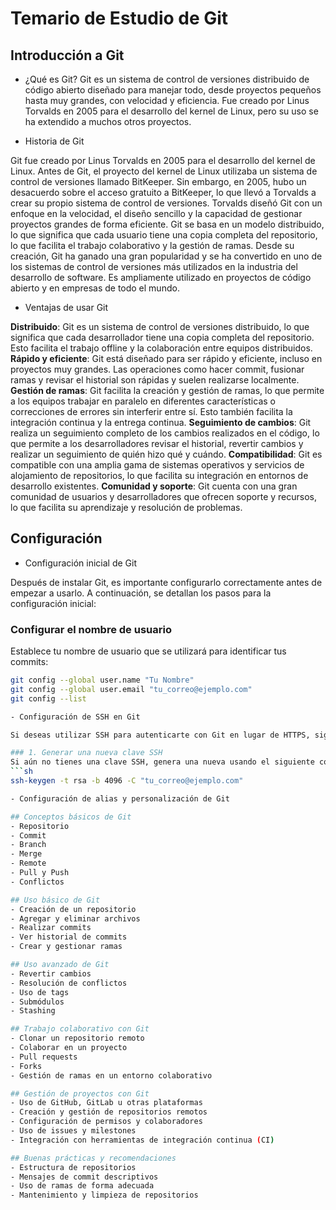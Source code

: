 # Temario de Estudio de Git

## Introducción a Git
- ¿Qué es Git?
Git es un sistema de control de versiones distribuido de código abierto diseñado para manejar todo, desde proyectos pequeños hasta muy grandes, con velocidad y eficiencia. Fue creado por Linus Torvalds en 2005 para el desarrollo del kernel de Linux, pero su uso se ha extendido a muchos otros proyectos.


- Historia de Git

Git fue creado por Linus Torvalds en 2005 para el desarrollo del kernel de Linux. Antes de Git, el proyecto del kernel de Linux utilizaba un sistema de control de versiones llamado BitKeeper. Sin embargo, en 2005, hubo un desacuerdo sobre el acceso gratuito a BitKeeper, lo que llevó a Torvalds a crear su propio sistema de control de versiones.
Torvalds diseñó Git con un enfoque en la velocidad, el diseño sencillo y la capacidad de gestionar proyectos grandes de forma eficiente. Git se basa en un modelo distribuido, lo que significa que cada usuario tiene una copia completa del repositorio, lo que facilita el trabajo colaborativo y la gestión de ramas.
Desde su creación, Git ha ganado una gran popularidad y se ha convertido en uno de los sistemas de control de versiones más utilizados en la industria del desarrollo de software. Es ampliamente utilizado en proyectos de código abierto y en empresas de todo el mundo.

- Ventajas de usar Git

**Distribuido**: Git es un sistema de control de versiones distribuido, lo que significa que cada desarrollador tiene una copia completa del repositorio. Esto facilita el trabajo offline y la colaboración entre equipos distribuidos.
**Rápido y eficiente**: Git está diseñado para ser rápido y eficiente, incluso en proyectos muy grandes. Las operaciones como hacer commit, fusionar ramas y revisar el historial son rápidas y suelen realizarse localmente.
**Gestión de ramas**: Git facilita la creación y gestión de ramas, lo que permite a los equipos trabajar en paralelo en diferentes características o correcciones de errores sin interferir entre sí. Esto también facilita la integración continua y la entrega continua.
**Seguimiento de cambios**: Git realiza un seguimiento completo de los cambios realizados en el código, lo que permite a los desarrolladores revisar el historial, revertir cambios y realizar un seguimiento de quién hizo qué y cuándo.
**Compatibilidad**: Git es compatible con una amplia gama de sistemas operativos y servicios de alojamiento de repositorios, lo que facilita su integración en entornos de desarrollo existentes.
**Comunidad y soporte**: Git cuenta con una gran comunidad de usuarios y desarrolladores que ofrecen soporte y recursos, lo que facilita su aprendizaje y resolución de problemas.


## Configuración
- Configuración inicial de Git

Después de instalar Git, es importante configurarlo correctamente antes de empezar a usarlo. A continuación, se detallan los pasos para la configuración inicial:

### Configurar el nombre de usuario
Establece tu nombre de usuario que se utilizará para identificar tus commits:
```sh
git config --global user.name "Tu Nombre"
git config --global user.email "tu_correo@ejemplo.com"
git config --list

- Configuración de SSH en Git

Si deseas utilizar SSH para autenticarte con Git en lugar de HTTPS, sigue estos pasos:

### 1. Generar una nueva clave SSH
Si aún no tienes una clave SSH, genera una nueva usando el siguiente comando en tu terminal:
```sh
ssh-keygen -t rsa -b 4096 -C "tu_correo@ejemplo.com"

- Configuración de alias y personalización de Git

## Conceptos básicos de Git
- Repositorio
- Commit
- Branch
- Merge
- Remote
- Pull y Push
- Conflictos

## Uso básico de Git
- Creación de un repositorio
- Agregar y eliminar archivos
- Realizar commits
- Ver historial de commits
- Crear y gestionar ramas

## Uso avanzado de Git
- Revertir cambios
- Resolución de conflictos
- Uso de tags
- Submódulos
- Stashing

## Trabajo colaborativo con Git
- Clonar un repositorio remoto
- Colaborar en un proyecto
- Pull requests
- Forks
- Gestión de ramas en un entorno colaborativo

## Gestión de proyectos con Git
- Uso de GitHub, GitLab u otras plataformas
- Creación y gestión de repositorios remotos
- Configuración de permisos y colaboradores
- Uso de issues y milestones
- Integración con herramientas de integración continua (CI)

## Buenas prácticas y recomendaciones
- Estructura de repositorios
- Mensajes de commit descriptivos
- Uso de ramas de forma adecuada
- Mantenimiento y limpieza de repositorios
